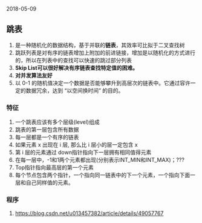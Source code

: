 2018-05-09

## 跳表
1. 是一种随机化的数据结构，基于并联的**链表**，其效率可比拟于二叉查找树
2. 跳跃列表是对有序的链表增加上附加的前进链接，增加是以随机化的方式进行的，所以在列表中的查找可以快速的跳过部分列表
3. **Skip List可以很好解决有序链表查找特定值的困难。**
4. **对并发算法友好**
5. 以 0-1 的随机值决定一个数据是否能够攀升到高层次的链表中。它通过容许一定的数据冗余，达到 “以空间换时间” 的目的。

### 特征
1. 一个跳表应该有多个层级(level)组成
2. 跳表的第一层包含所有数据
3. 每一层都是一个有序的链表
4. 如果元素 x 出现在 i 层, 那么比 i 层小的层一定包含 x
5. 第 i 层的元素通过 down指针指向下一层拥有相同值得元素
6. 在每一层中，-1和1两个元素都出现(分别表示INT_MIN和INT_MAX)；???
7. Top指针指向最高层的第一个元素
8. 每个节点包含两个指针，一个指向同一链表中的下一个元素，一个指向下面一层和自己同样值的元素。

### 程序
1. https://blog.csdn.net/u013457382/article/details/49057767